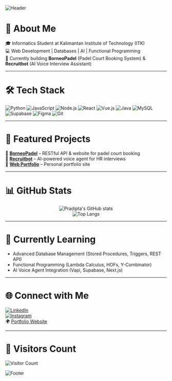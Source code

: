 <!-- Banner animasi atau gambar -->
![Header](https://capsule-render.vercel.app/api?type=waving&color=0:6a11cb,100:2575fc&height=200&section=header&text=Hi%20I'm%20Pradipta%20👋&fontSize=40&fontColor=ffffff&animation=fadeIn)

# 💫 About Me
🎓 Informatics Student at Kalimantan Institute of Technology (ITK)  
💻 Web Development | Databases | AI | Functional Programming  
🚀 Currently building **BorneoPadel** (Padel Court Booking System) & **Recruitbot** (AI Voice Interview Assistant)

---

# 🛠 Tech Stack
![Python](https://img.shields.io/badge/Python-3776AB?logo=python&logoColor=white)
![JavaScript](https://img.shields.io/badge/JavaScript-F7DF1E?logo=javascript&logoColor=black)
![Node.js](https://img.shields.io/badge/Node.js-339933?logo=node.js&logoColor=white)
![React](https://img.shields.io/badge/React-20232A?logo=react&logoColor=61DAFB)
![Vue.js](https://img.shields.io/badge/Vue.js-35495E?logo=vue.js&logoColor=4FC08D)
![Java](https://img.shields.io/badge/Java-ED8B00?logo=openjdk&logoColor=white)
![MySQL](https://img.shields.io/badge/MySQL-005C84?logo=mysql&logoColor=white)
![Supabase](https://img.shields.io/badge/Supabase-3ECF8E?logo=supabase&logoColor=white)
![Figma](https://img.shields.io/badge/Figma-F24E1E?logo=figma&logoColor=white)
![Git](https://img.shields.io/badge/Git-F05032?logo=git&logoColor=white)

---

# 🚩 Featured Projects
🔹 **[BorneoPadel](https://github.com/azpradipta/borneopadel)** – RESTful API & website for padel court booking  
🔹 **[Recruitbot](https://github.com/azpradipta/recruitbot)** – AI-powered voice agent for HR interviews  
🔹 **[Web Portfolio](https://github.com/azpradipta/web-portofolio)** – Personal portfolio site  

---

# 📊 GitHub Stats
<div align="center">
  
![Pradipta's GitHub stats](https://github-readme-stats.vercel.app/api?username=azpradipta&show_icons=true&theme=radical)  
![Top Langs](https://github-readme-stats.vercel.app/api/top-langs/?username=azpradipta&layout=compact&theme=radical)  

</div>

---

# 🌱 Currently Learning
- Advanced Database Management (Stored Procedures, Triggers, REST API)  
- Functional Programming (Lambda Calculus, HOFs, Y-Combinator)  
- AI Voice Agent Integration (Vapi, Supabase, Next.js)  

---

# 🌐 Connect with Me
[![LinkedIn](https://img.shields.io/badge/LinkedIn-0A66C2?logo=linkedin&logoColor=white)](https://linkedin.com/in/arya-zaky-pradipta)  
[![Instagram](https://img.shields.io/badge/Instagram-E4405F?logo=instagram&logoColor=white)](https://instagram.com/aryazaky__)  
🌍 [Portfolio Website](https://aryazaky.netlify.app)

---

# 👀 Visitors Count
![Visitor Count](https://komarev.com/ghpvc/?username=azpradipta&color=blue)

<!-- Footer animasi -->
![Footer](https://capsule-render.vercel.app/api?type=waving&color=0:2575fc,100:6a11cb&height=120&section=footer)

